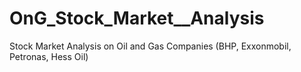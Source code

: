 # OnG_Stock_Market__Analysis
Stock Market Analysis on Oil and Gas Companies (BHP, Exxonmobil, Petronas, Hess Oil)
